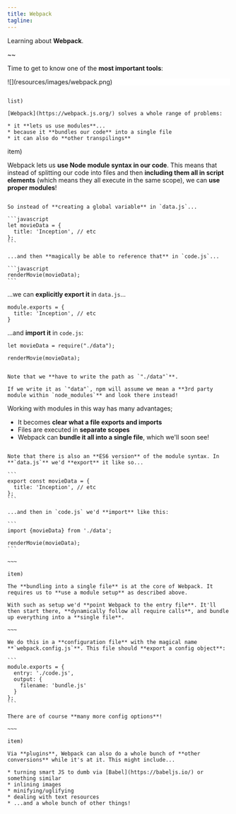 ```yaml
---
title: Webpack
tagline:
---
```


<div class="learn"></div>

Learning about **Webpack**.

~~

Time to get to know one of the **most important tools**:

<div style="background-color: white;">
![](resources/images/webpack.png)
</div>

~~~

list)

[Webpack](https://webpack.js.org/) solves a whole range of problems:

* it **lets us use modules**...
* because it **bundles our code** into a single file
* it can also do **other transpilings**

~~~

item)

Webpack lets us **use Node module syntax in our code**. This means that instead of splitting our code into files and then **including them all in script elements** (which means they all execute in the same scope), we can **use proper modules**!

~~~

So instead of **creating a global variable** in `data.js`...

```javascript
let movieData = {
  title: 'Inception', // etc
};
```

...and then **magically be able to reference that** in `code.js`...

```javascript
renderMovie(movieData);
```

~~~

...we can **explicitly export it** in `data.js`...

```
module.exports = {
  title: 'Inception', // etc
}
```

...and **import it** in `code.js`:

```
let movieData = require("./data");

renderMovie(movieData);
```

~~~

Note that we **have to write the path as `"./data"`**.

If we write it as `"data"`, npm will assume we mean a **3rd party module within `node_modules`** and look there instead!

~~~

Working with modules in this way has many advantages;

* It becomes **clear what a file exports and imports**
* Files are executed in **separate scopes**
* Webpack can **bundle it all into a single file**, which we'll soon see!

~~~~

Note that there is also an **ES6 version** of the module syntax. In **`data.js`** we'd **export** it like so...

```
export const movieData = {
  title: 'Inception', // etc
};
```

...and then in `code.js` we'd **import** like this:

```
import {movieData} from './data';

renderMovie(movieData);
```

~~~

item)

The **bundling into a single file** is at the core of Webpack. It requires us to **use a module setup** as described above.

With such as setup we'd **point Webpack to the entry file**. It'll then start there, **dynamically follow all require calls**, and bundle up everything into a **single file**.

~~~ 

We do this in a **configuration file** with the magical name **`webpack.config.js`**. This file should **export a config object**:

```
module.exports = {
  entry: './code.js',
  output: {
    filename: 'bundle.js'
  }
};
```

There are of course **many more config options**!

~~~

item)

Via **plugins**, Webpack can also do a whole bunch of **other conversions** while it's at it. This might include...

* turning smart JS to dumb via [Babel](https://babeljs.io/) or something similar
* inlining images
* minifying/uglifying
* dealing with text resources
* ...and a whole bunch of other things!
